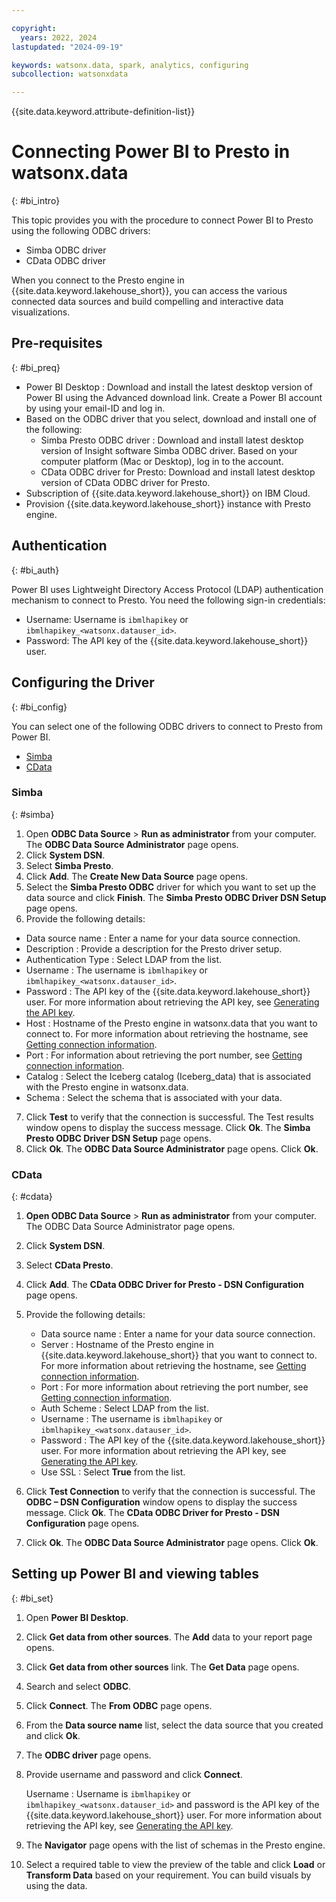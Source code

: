 ```yaml
---

copyright:
  years: 2022, 2024
lastupdated: "2024-09-19"

keywords: watsonx.data, spark, analytics, configuring
subcollection: watsonxdata

---
```


{{site.data.keyword.attribute-definition-list}}

# Connecting Power BI to Presto in watsonx.data
{: #bi_intro}

This topic provides you with the procedure to connect Power BI to Presto using the following ODBC drivers:

*	Simba ODBC driver
*	CData ODBC driver

When you connect to the Presto engine in {{site.data.keyword.lakehouse_short}}, you can access the various connected data sources and build compelling and interactive data visualizations.


## Pre-requisites
{: #bi_preq}

*	Power BI Desktop :  Download and install the latest desktop version of Power BI using the Advanced download link. Create a Power BI account by using your email-ID and log in.
*	Based on the ODBC driver that you select, download and install one of the following:
    * Simba Presto ODBC driver : Download and install latest desktop version of Insight software Simba ODBC driver. Based on your computer platform (Mac or Desktop), log in to the account.
    * CData ODBC driver for Presto: Download and install latest desktop version of CData ODBC driver for Presto.
*	Subscription of {{site.data.keyword.lakehouse_short}} on IBM Cloud.
*	Provision {{site.data.keyword.lakehouse_short}} instance with Presto engine.

## Authentication
{: #bi_auth}

Power BI uses Lightweight Directory Access Protocol (LDAP) authentication mechanism to connect to Presto. You need the following sign-in credentials:
*   Username: Username is `ibmlhapikey` or `ibmlhapikey_<watsonx.datauser_id>`.
*   Password: The API key of the {{site.data.keyword.lakehouse_short}} user.


## Configuring the Driver
{: #bi_config}

You can select one of the following ODBC drivers to connect to Presto from Power BI.
*	[Simba](#simba)
*	[CData](#cdata)


### Simba
{: #simba}

1.	Open **ODBC Data Source** > **Run as administrator** from your computer. The **ODBC Data Source Administrator** page opens.
2.	Click **System DSN**.
3.	Select **Simba Presto**.
4.	Click **Add**. The **Create New Data Source** page opens.
5.	Select the **Simba Presto ODBC** driver for which you want to set up the data source and click **Finish**. The **Simba Presto ODBC Driver DSN Setup** page opens.
6.	 Provide the following details:

   * Data source name : Enter a name for your data source connection.
   * Description : Provide a description for the Presto driver setup.
   * Authentication Type : Select LDAP from the list.
   * Username : The username is `ibmlhapikey` or `ibmlhapikey_<watsonx.datauser_id>`.
   * Password : The API key of the {{site.data.keyword.lakehouse_short}} user. For more information about retrieving the API key, see [Generating the API key](watsonxdata?topic=watsonxdata-con-presto-serv#get-ibmapi-key).
   * Host : Hostname of the Presto engine in watsonx.data that you want to connect to. For more information about retrieving the hostname, see [Getting connection information](watsonxdata?topic=watsonxdata-get_connection).
   * Port : For information about retrieving the port number, see [Getting connection information](watsonxdata?topic=watsonxdata-get_connection).
   * Catalog : Select the Iceberg catalog (Iceberg_data) that is associated with the Presto engine in watsonx.data.
   * Schema : Select the schema that is associated with your data.


7.	Click **Test** to verify that the connection is successful. The Test results window opens to display the success message. Click **Ok**. The **Simba Presto ODBC Driver DSN Setup** page opens.
8.	Click **Ok**. The **ODBC Data Source Administrator** page opens. Click **Ok**.

### CData
{: #cdata}

1.	**Open ODBC Data Source** > **Run as administrator** from your computer. The ODBC Data Source Administrator page opens.
2.	Click **System DSN**.
3.	Select **CData Presto**.
4.	Click **Add**. The **CData ODBC Driver for Presto - DSN Configuration** page opens.
5.	Provide the following details:

    *	Data source name : Enter a name for your data source connection.
    *	Server : Hostname of the Presto engine in {{site.data.keyword.lakehouse_short}} that you want to connect to. For more information about retrieving the hostname, see [Getting connection information](watsonxdata?topic=watsonxdata-get_connection).
    *	Port : For more information about retrieving the port number, see [Getting connection information](watsonxdata?topic=watsonxdata-get_connection).
    *	Auth Scheme : Select LDAP from the list.
    *	Username : The username is `ibmlhapikey` or `ibmlhapikey_<watsonx.datauser_id>`.
    *	Password : The API key of the {{site.data.keyword.lakehouse_short}} user. For more information about retrieving the API key, see [Generating the API key](watsonxdata?topic=watsonxdata-con-presto-serv#get-ibmapi-key).
    *	Use SSL : Select **True** from the list.


6.	Click **Test Connection** to verify that the connection is successful. The **ODBC – DSN Configuration** window opens to display the success message. Click **Ok**. The **CData ODBC Driver for Presto - DSN Configuration** page opens.
7.	Click **Ok**. The **ODBC Data Source Administrator** page opens. Click **Ok**.

## Setting up Power BI and viewing tables
{: #bi_set}

1.	Open **Power BI Desktop**.
2.	Click **Get data from other sources**. The **Add** data to your report page opens.
3.	Click **Get data from other sources** link. The **Get Data** page opens.
4.	Search and select **ODBC**.
5.	Click **Connect**. The **From ODBC** page opens.
6.	From the **Data source name** list, select the data source that you created and click **Ok**.
7.	The **ODBC driver** page opens.
8.	Provide username and password and click **Connect**.

    Username : Username is `ibmlhapikey` or `ibmlhapikey_<watsonx.datauser_id>` and password is the API key of the {{site.data.keyword.lakehouse_short}} user. For more information about retrieving the API key, see [Generating the API key](watsonxdata?topic=watsonxdata-con-presto-serv#get-ibmapi-key).
9.	The **Navigator** page opens with the list of schemas in the Presto engine.
10.	Select a required table to view the preview of the table and click **Load** or **Transform Data** based on your requirement. You can build visuals by using the data.

